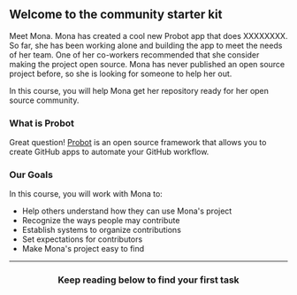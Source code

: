 ## Welcome to the community starter kit

Meet Mona. Mona has created a cool new Probot app that does XXXXXXXX. So far, she has been working alone and building the app to meet the needs of her team. One of her co-workers recommended that she consider making the project open source. Mona has never published an open source project before, so she is looking for someone to help her out.

In this course, you will help Mona get her repository ready for her open source community.

### What is Probot

Great question! [Probot](https://probot.github.io/) is an open source framework that allows you to create GitHub apps to automate your GitHub workflow.

### Our Goals

In this course, you will work with Mona to:

- Help others understand how they can use Mona's project
- Recognize the ways people may contribute
- Establish systems to organize contributions
- Set expectations for contributors
- Make Mona's project easy to find

<hr>
<h3 align="center">Keep reading below to find your first task</h3>
